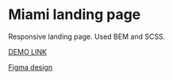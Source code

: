 # Miami landing page

Responsive landing page. Used BEM and SCSS.

[DEMO LINK](https://sanyanemesh.github.io/layout_miami/)

[Figma design](https://www.figma.com/file/nHz8bflIwJaWP3P99vKTH5/miami_home_new?node-id=0%3A2)
